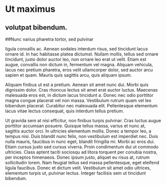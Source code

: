 # Ut maximus 

## volutpat bibendum. 

##Nunc varius pharetra tortor, sed pulvinar 

ligula convallis ac. Aenean sodales interdum risus, sed tincidunt 
lacus ornare id. In hac habitasse platea dictumst. Nullam mollis, 
tellus sed ornare tincidunt, justo dolor auctor leo, non ornare leo 
erat ut velit. Etiam est augue, convallis non dictum in, fermentum 
vel magna. Aliquam vehicula, lacus nec pretium pharetra, eros velit 
ullamcorper dolor, sed auctor arcu sapien et quam. Mauris quis 
sagittis arcu, quis aliquam ipsum.

Aliquam finibus ut est a pretium. Aenean sit amet nunc dui. Morbi 
quis dignissim dolor. Cras rhoncus lectus sit amet erat auctor 
luctus. Maecenas malesuada eros est, in dictum lacus tincidunt a. 
Donec nec odio porttitor magna congue placerat vel non massa. 
Vestibulum rutrum quam vel leo bibendum placerat. Curabitur nec 
malesuada elit. Pellentesque elementum lacus vitae lectus consequat, 
quis interdum tellus pretium.

Ut gravida sem at nisi efficitur, non finibus turpis pulvinar. Cras 
luctus augue porttitor accumsan posuere. Quisque tellus massa, 
varius et nunc at, sagittis auctor orci. In ultricies elementum 
mollis. Donec a tempor leo, a tempus nisi. Duis blandit nunc felis, 
non vestibulum est imperdiet nec. Duis nulla mauris, faucibus in 
nunc eget, blandit fringilla mi. Morbi ac eros dui. Etiam cursus 
justo sed cursus viverra. Proin condimentum dui ut commodo 
ultricies. Class aptent taciti sociosqu ad litora torquent per 
conubia nostra, per inceptos himenaeos. Donec ipsum justo, aliquet 
eu risus at, rutrum sollicitudin lorem. Nam feugiat tellus sed massa 
pellentesque, eget eleifend ligula faucibus. Donec et dictum velit. 
Vestibulum sit amet odio ultrices, elementum turpis ut, pulvinar 
lectus. Integer facilisis sem ut tincidunt bibendum.

